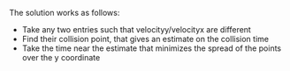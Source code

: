 The solution works as follows:
- Take any two entries such that velocityy/velocityx are different
- Find their collision point, that gives an estimate on the collision time
- Take the time near the estimate that minimizes the spread of the points over the y coordinate

